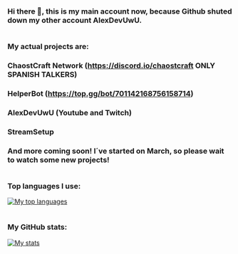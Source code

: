 ### Hi there 👋, this is my main account now, because Github shuted down my other account AlexDevUwU.
#
### My actual projects are:
###
### ChaostCraft Network (https://discord.io/chaostcraft ONLY SPANISH TALKERS)
### HelperBot (https://top.gg/bot/701142168756158714)
### AlexDevUwU (Youtube and Twitch)
### StreamSetup
### And more coming soon! I´ve started on March, so please wait to watch some new projects!
#
### Top languages I use:
[![My top languages](https://github-readme-stats.vercel.app/api/top-langs/?username=AlexDeveloperUwU&theme=vision-friendly-dark)](https://alexdevuwu.tk)
#
### My GitHub stats:
[![My stats](https://github-readme-stats.vercel.app/api?username=alexdeveloperuwu&count_private=true&include_all_commits=true&theme=vision-friendly-dark)](https://alexdevuwu.tk)

<!--
**AlexDeveloperUwU/alexdeveloperuwu** is a ✨ _special_ ✨ repository because its `README.md` (this file) appears on your GitHub profile.

Here are some ideas to get you started:

- 🔭 I’m currently working on ...
- 🌱 I’m currently learning ...
- 👯 I’m looking to collaborate on ...
- 🤔 I’m looking for help with ...
- 💬 Ask me about ...
- 📫 How to reach me: ...
- 😄 Pronouns: ...
- ⚡ Fun fact: ...
-->
